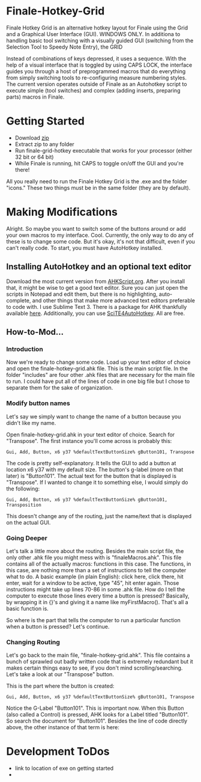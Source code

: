 # Finale-Hotkey-Grid
Finale Hotkey Grid is an alternative hotkey layout for Finale using the Grid and a Graphical User Interface (GUI).  WINDOWS ONLY.  In additiona to handling basic tool switching with a visually guided GUI (switching from the Selection Tool to Speedy Note Entry), the GRID 

Instead of combinations of keys depressed, it uses a sequence. With the help of a visual interface that is toggled by using CAPS LOCK, the interface guides you through a host of preprogrammed macros that do everything from simply switching tools to re-configuring measure numbering styles. The current version operates outside of Finale as an Autohotkey script to execute simple (tool switches) and complex (adding inserts, preparing parts) macros in Finale.


# Getting Started
- Download [zip](https://github.com/jsphweid/Finale-Hotkey-Grid/archive/v0.19.zip)
- Extract zip to any folder
- Run finale-grid-hotkey executable that works for your processor (either 32 bit or 64 bit)
- While Finale is running, hit CAPS to toggle on/off the GUI and you're there!

All you really need to run the Finale Hotkey Grid is the .exe and the folder "icons."  These two things must be in the same folder (they are by default).

# Making Modifications
Alright.  So maybe you want to switch some of the buttons around or add your own macros to my interface.  Cool.  Currently, the only way to do any of these is to change some code.  But it's okay, it's not that difficult, even if you can't really code.  To start, you must have AutoHotkey installed.

## Installing AutoHotkey and an optional text editor
Download the most current version from [AHKScript.org](http://ahkscript.org/).  After you install that, it might be wise to get a good text editor.  Sure you can just open the scripts in Notepad and edit them, but there is no highlighting, auto-complete, and other things that make more advanced text editors preferable to code with.  I use Sublime Text 3.  There is a package for AHK thankfully available [here](https://github.com/ahkscript/SublimeAutoHotkey).  Additionally, you can use [SciTE4AutoHotkey](http://fincs.ahk4.net/scite4ahk/).  All are free.

## How-to-Mod...

### Introduction
Now we're ready to change some code.  Load up your text editor of choice and open the finale-hotkey-grid.ahk file.  This is the main script file.  In the folder "includes" are four other .ahk files that are necessary for the main file to run.  I could have put all of the lines of code in one big file but I chose to separate them for the sake of organization.  

### Modify button names
Let's say we simply want to change the name of a button because you didn't like my name.

Open finale-hotkey-grid.ahk in your text editor of choice.  Search for "Transpose". The first instance you'll come across is probably this:
```autohotkey
Gui, Add, Button, x6 y37 %defaultTextButtonSize% gButton101, Transpose
```
The code is pretty self-explanatory.  It tells the GUI to add a button at location x6 y37 with my default size.  The button's g-label (more on that later) is "Button101".  The actual text for the button that is displayed is "Transpose".  If I wanted to change it to something else, I would simply do the following:
```autohotkey
Gui, Add, Button, x6 y37 %defaultTextButtonSize% gButton101, Transposition
```
This doesn't change any of the routing, just the name/text that is displayed on the actual GUI.

### Going Deeper
Let's talk a little more about the routing.  Besides the main script file, the only other .ahk file you might mess with is "finaleMacros.ahk".  This file contains all of the actually macros: functions in this case.  The functions, in this case, are nothing more than a set of instructions to tell the computer what to do.  A basic example (in plain English): click here, click there, hit enter, wait for a window to be active, type "45", hit enter again.  Those instructions might take up lines 70-86 in some .ahk file.  How do I tell the computer to execute those lines every time a button is pressed?  Basically, by wrapping it in {}'s and giving it a name like myFirstMacro().  That's all a basic function is.

So where is the part that tells the computer to run a particular function when a button is pressed?  Let's continue.

### Changing Routing

Let's go back to the main file, "finale-hotkey-grid.ahk".  This file contains a bunch of sprawled out badly written code that is extremely redundant but it makes certain things easy to see, if you don't mind scrolling/searching.  Let's take a look at our "Transpose" button.

This is the part where the button is created:
```autohotkey
Gui, Add, Button, x6 y37 %defaultTextButtonSize% gButton101, Transpose
```
Notice the G-Label "Button101".  This is important now.  When this Button (also called a Control) is pressed, AHK looks for a Label titled "Button101".  So search the document for "Button101".  Besides the line of code directly above, the other instance of that term is here:

# Development ToDos

- link to location of exe on getting started
- 
